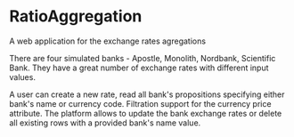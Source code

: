 # RatioAggregation
A web application for the exchange rates agregations

There are four simulated banks - Apostle, Monolith, Nordbank, Scientific Bank. They have a great number of exchange rates with different input values.

A user can create a new rate, read all bank's propositions specifying either bank's name or currency code. Filtration support for the currency price attribute.
The platform allows to update the bank exchange rates or delete all existing rows with a provided bank's name value.
